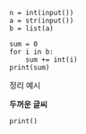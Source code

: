 ```
n = int(input())
a = str(input())
b = list(a)

sum = 0 
for i in b:
    sum += int(i)
print(sum)
```

정리 예시





**두꺼운 글씨**



```
print()
```

